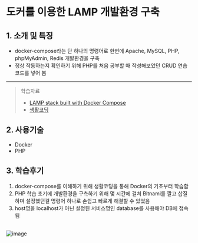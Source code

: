<!-- @format -->

# 도커를 이용한 LAMP 개발환경 구축

## 1. 소개 및 특징

-   docker-compose라는 단 하나의 명령어로 한번에 Apache, MySQL, PHP, phpMyAdmin, Redis 개발환경을 구축
-   정상 작동하는지 확인하기 위해 PHP를 처음 공부할 때 작성해보았던 CRUD 연습코드를 넣어 봄

---

> 학습자료
>
> -   [LAMP stack built with Docker Compose][1]
> -   [생활코딩][2]

[1]: https://github.com/sprintcube/docker-compose-lamp
[2]: https://www.youtube.com/c/%EC%83%9D%ED%99%9C%EC%BD%94%EB%94%A91

## 2. 사용기술

-   Docker
-   PHP

## 3. 학습후기

1. docker-compose를 이해하기 위해 생활코딩을 통해 Docker의 기초부터 학습함
2. PHP 학습 초기에 개발환경을 구측하기 위해 몇 시간에 걸쳐 Bitnami를 깔고 삽질하며 설정했던걸 명령어 하나로 손쉽고 빠르게 해결할 수 있었음
3. host명을 localhost가 아닌 설정된 서비스명인 database를 사용해야 DB에 접속됨
   <br/><br/>

![image](https://user-images.githubusercontent.com/79514508/144739142-a881e13b-4290-473e-a27d-57e7c9be7bd7.png)
